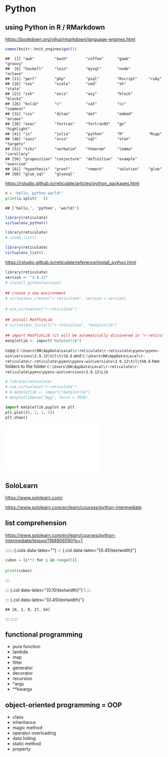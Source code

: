 # Python



## using Python in R / RMarkdown

https://bookdown.org/yihui/rmarkdown/language-engines.html


```r
names(knitr::knit_engines$get())
```

```
##  [1] "awk"         "bash"        "coffee"      "gawk"        "groovy"     
##  [6] "haskell"     "lein"        "mysql"       "node"        "octave"     
## [11] "perl"        "php"         "psql"        "Rscript"     "ruby"       
## [16] "sas"         "scala"       "sed"         "sh"          "stata"      
## [21] "zsh"         "asis"        "asy"         "block"       "block2"     
## [26] "bslib"       "c"           "cat"         "cc"          "comment"    
## [31] "css"         "ditaa"       "dot"         "embed"       "eviews"     
## [36] "exec"        "fortran"     "fortran95"   "go"          "highlight"  
## [41] "js"          "julia"       "python"      "R"           "Rcpp"       
## [46] "sass"        "scss"        "sql"         "stan"        "targets"    
## [51] "tikz"        "verbatim"    "theorem"     "lemma"       "corollary"  
## [56] "proposition" "conjecture"  "definition"  "example"     "exercise"   
## [61] "hypothesis"  "proof"       "remark"      "solution"    "glue"       
## [66] "glue_sql"    "gluesql"
```
https://rstudio.github.io/reticulate/articles/python_packages.html


```python
x = 'hello, python world!'
print(x.split(' '))
```

```
## ['hello,', 'python', 'world!']
```


```r
library(reticulate)
virtualenv_python()
```


```r
library(reticulate)
# conda_list()
```


```r
library(reticulate)
virtualenv_list()
```

https://rstudio.github.io/reticulate/reference/install_python.html


```r
library(reticulate)
version <- "3.9.12"
# install_python(version)

## create a new environment
# virtualenv_create("r-reticulate", version = version)

# use_virtualenv("r-reticulate")

## install MatPlotLib
# virtualenv_install("r-reticulate", "matplotlib")

## import MatPlotLib (it will be automatically discovered in "r-reticulate")
matplotlib <- import("matplotlib")
```

copy `C:\Users\RW\AppData\Local\r-reticulate\r-reticulate\pyenv\pyenv-win\versions\3.9.12\tcl\tcl8.6` and `C:\Users\RW\AppData\Local\r-reticulate\r-reticulate\pyenv\pyenv-win\versions\3.9.12\tcl\tk8.6` two folders to the folder `C:\Users\RW\AppData\Local\r-reticulate\r-reticulate\pyenv\pyenv-win\versions\3.9.12\Lib`


```r
# library(reticulate)
# use_virtualenv("r-reticulate")
# # matplotlib <- import("matplotlib")
# matplotlib$use("Agg", force = TRUE)
```


```python
import matplotlib.pyplot as plt
plt.plot([0, 2, 1, 4])
plt.show()
```

![](202401292317-Python_files/figure-latex/unnamed-chunk-9-1.pdf)<!-- --> 

## SoloLearn

https://www.sololearn.com/

https://www.sololearn.com/en/learn/courses/python-intermediate

## list comprehension

https://www.sololearn.com/en/learn/courses/python-intermediate/lesson/1188906590?p=1

:::::: {.cols data-latex=""}
::: {.col data-latex="{0.45\textwidth}"}

```python
cubes = [i**3 for i in range(5)]

print(cubes)
```
:::

::: {.col data-latex="{0.10\textwidth}"}
\ 
:::

::: {.col data-latex="{0.45\textwidth}"}

```
## [0, 1, 8, 27, 64]
```
:::
::::::

## functional programming

- pure function
- lambda
- map
- filter
- generator
- decorator
- recursion
- *args
- **kwargs

## object-oriented programming = OOP

- class
- inheritance
- magic method
- operator overloading
- data hiding
- static method
- property
